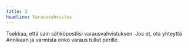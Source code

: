 ```yaml
---
title: 3
headline: Varausvahvistus
---
```


Tsekkaa, että sain sähköpostiisi varausvahvistuksen. Jos et, ota yhteyttä Annikaan
ja varmista onko varaus tullut perille. 
